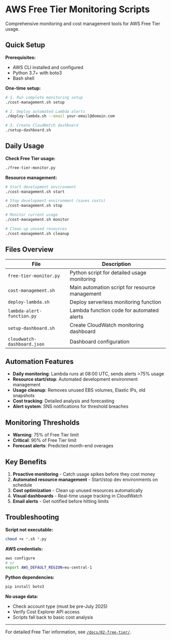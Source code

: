 # AWS Free Tier Monitoring Scripts

Comprehensive monitoring and cost management tools for AWS Free Tier usage.

## Quick Setup

**Prerequisites:**
- AWS CLI installed and configured
- Python 3.7+ with boto3
- Bash shell

**One-time setup:**
```bash
# 1. Run complete monitoring setup
./cost-management.sh setup

# 2. Deploy automated Lambda alerts
./deploy-lambda.sh --email your-email@domain.com

# 3. Create CloudWatch dashboard
./setup-dashboard.sh
```

## Daily Usage

**Check Free Tier usage:**
```bash
./free-tier-monitor.py
```

**Resource management:**
```bash
# Start development environment
./cost-management.sh start

# Stop development environment (saves costs)
./cost-management.sh stop

# Monitor current usage
./cost-management.sh monitor

# Clean up unused resources
./cost-management.sh cleanup
```

## Files Overview

| File | Description |
|------|-------------|
| `free-tier-monitor.py` | Python script for detailed usage monitoring |
| `cost-management.sh` | Main automation script for resource management |
| `deploy-lambda.sh` | Deploy serverless monitoring function |
| `lambda-alert-function.py` | Lambda function code for automated alerts |
| `setup-dashboard.sh` | Create CloudWatch monitoring dashboard |
| `cloudwatch-dashboard.json` | Dashboard configuration |

## Automation Features

- **Daily monitoring**: Lambda runs at 08:00 UTC, sends alerts >75% usage
- **Resource start/stop**: Automated development environment management
- **Usage cleanup**: Removes unused EBS volumes, Elastic IPs, old snapshots
- **Cost tracking**: Detailed analysis and forecasting
- **Alert system**: SNS notifications for threshold breaches

## Monitoring Thresholds

- **Warning**: 75% of Free Tier limit
- **Critical**: 90% of Free Tier limit
- **Forecast alerts**: Predicted month-end overages

## Key Benefits

1. **Proactive monitoring** - Catch usage spikes before they cost money
2. **Automated resource management** - Start/stop dev environments on schedule
3. **Cost optimization** - Clean up unused resources automatically  
4. **Visual dashboards** - Real-time usage tracking in CloudWatch
5. **Email alerts** - Get notified before hitting limits

## Troubleshooting

**Script not executable:**
```bash
chmod +x *.sh *.py
```

**AWS credentials:**
```bash
aws configure
# or
export AWS_DEFAULT_REGION=eu-central-1
```

**Python dependencies:**
```bash
pip install boto3
```

**No usage data:**
- Check account type (must be pre-July 2025)
- Verify Cost Explorer API access
- Scripts fall back to basic cost analysis

---

For detailed Free Tier information, see [`/docs/02-free-tier/`](../../docs/02-free-tier/).